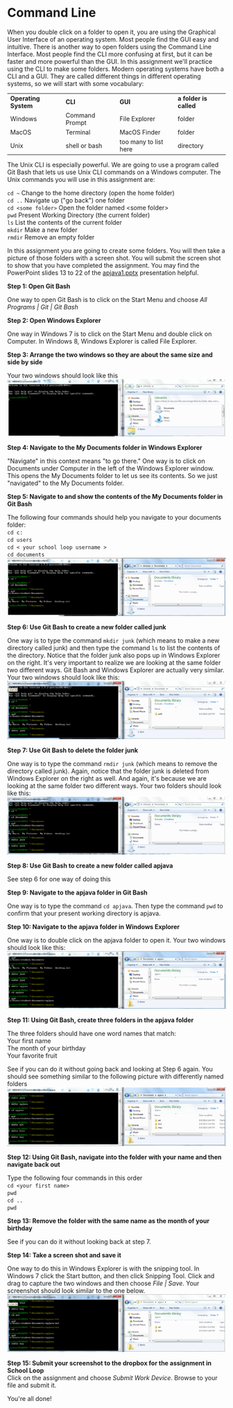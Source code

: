 Command Line
================

When you double click on a folder to open it, you are using the Graphical User Interface of an operating system. Most people find the GUI easy and intuitive. There is another way to open folders using the Command Line Interface. Most people find the CLI more confusing at first, but it can be faster and more powerful than the GUI. In this assignment we'll practice using the CLI to make some folders. Modern operating systems have both a CLI and a GUI. They are called different things in different operating systems, so we will start with some vocabulary:

<table style="width:100%">
  <tr>
    <td><strong>Operating System</strong></td>
    <td><strong>CLI</strong></td> 
    <td><strong>GUI</strong></td>
    <td><strong>a folder is called</strong></td>
  </tr>
  <tr>
    <td>Windows</td>
    <td>Command Prompt</td> 
    <td>File Explorer</td>
    <td>folder</td>
  </tr>
  <tr>
    <td>MacOS</td>
    <td>Terminal</td> 
    <td>MacOS Finder</td>
    <td>folder</td>
  </tr>
  <tr>
    <td>Unix</td>
    <td>shell or bash</td> 
    <td>too many to list here</td>
    <td>directory</td>
  </tr>
</table>

The Unix CLI is especially powerful. We are going to use a program called Git Bash that lets us use Unix CLI commands on a Windows computer. The Unix commands you will use in this assignment are:

`cd ~`					Change to the home directory (open the home folder)  
`cd ..`					Navigate up ("go back") one folder  
`cd <some folder>`	Open the folder named \<some folder\>  
`pwd`					Present Working Directory (the current folder)  
`ls`						List the contents of the current folder  
`mkdir`					Make a new folder  
`rmdir`					Remove an empty folder  

In this assignment you are going to create some folders. You will then take a picture of those folders with a screen shot. You will submit the screen shot to show that you have completed the assignment. You may find the PowerPoint slides 13 to 22 of the [apjava1.pptx](https://drive.google.com/open?id=0Bz2ZkT6qWPYTVkF4Q19aZ3dfdk0) presentation helpful.

**Step 1: Open Git Bash**

One way to open Git Bash is to click on the Start Menu and choose *All Programs | Git | Git Bash*

**Step 2: Open Windows Explorer**

One way in Windows 7 is to click on the Start Menu and double click on Computer. In Windows 8, Windows Explorer is called File Explorer.

**Step 3: Arrange the two windows so they are about the same size and side by side**

Your two windows should look like this  
![Image 1](/images/CLI1.png)

**Step 4: Navigate to the My Documents folder in Windows Explorer**

"Navigate" in this context means "to go there." One way is to click on Documents under Computer in the left of the Windows Explorer window. This opens the My Documents folder to let us see its contents. So we just "navigated" to the My Documents folder.

**Step 5: Navigate to and show the contents of the My Documents folder in Git Bash**  

The following four commands should help you navigate to your documents folder:  
`cd c:`  
`cd users`  
`cd < your school loop username >`  
`cd documents`   
![Image 2](/images/CLI2.png)

**Step 6: Use Git Bash to create a new folder called junk**

One way is to type the command `mkdir junk` (which means to make a new directory called junk) and then type the command `ls` to list the contents of the directory. Notice that the folder junk also pops up in Windows Explorer on the right. It's very important to realize we are looking at the same folder two different ways. Git Bash and Windows Explorer are actually very similar. Your two windows should look like this:  
![Image 3](/images/CLI3.png)

**Step 7: Use Git Bash to delete the folder  junk**

One way is to type the command `rmdir junk` (which means to remove the directory called junk). Again, notice that the folder junk is deleted from Windows Explorer on the right as well. And again, it's because we are looking at the same folder two different ways.  Your two folders should look like this:
![Image 3.5](/images/CLI35.png)

**Step 8: Use Git Bash to create a new folder called apjava**

See step 6 for one way of doing this

**Step 9: Navigate to the apjava folder in Git Bash**

One way is to type the command `cd apjava`. Then type the command `pwd` to confirm that your present working directory is apjava.

**Step 10: Navigate to the apjava folder in Windows Explorer**

One way is to double click on the apjava folder to open it. Your two windows should look like this:  
![Image 4](/images/CLI4.png)

**Step 11: Using Git Bash, create three folders in the apjava folder**

The three folders should have one word names that match:  
Your first name  
The month of your birthday  
Your favorite fruit  

See if you can do it without going back and looking at Step 6 again. You should see something similar to the following picture with differently named folders  
![Image 5](/images/CLI5.png)

**Step 12: Using Git Bash, navigate into the folder with your name and then navigate back out**

Type the following four commands in this order  
`cd <your first name>`  
`pwd`  
`cd ..`  
`pwd`  

**Step 13: Remove the folder with the same name as the month of your birthday**

See if you can do it without looking back at step 7.

**Step 14: Take a screen shot and save it**

One way to do this in Windows Explorer is with the snipping tool. In Windows 7 click the Start button, and then click Snipping Tool. Click and drag to capture the two windows and then choose *File | Save*. Your screenshot should look similar to the one below.  
![Image 6](/images/CLI6.png)

**Step 15: Submit your screenshot to the dropbox for the assignment in School Loop**     
Click on the assignment and choose *Submit Work Device*. Browse to your file and submit it.

You're all done!
